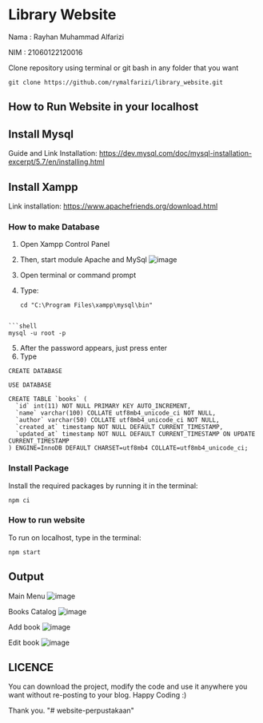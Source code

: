# Library Website
Nama : Rayhan Muhammad Alfarizi

NIM  : 21060122120016

Clone repository using terminal or git bash in any folder that you want
```
git clone https://github.com/rymalfarizi/library_website.git
```
## How to Run Website in your localhost

## Install Mysql
Guide and Link Installation: https://dev.mysql.com/doc/mysql-installation-excerpt/5.7/en/installing.html
## Install Xampp
Link installation: https://www.apachefriends.org/download.html 

### How to make Database
1. Open Xampp Control Panel
2. Then, start module Apache and MySql
   ![image](https://github.com/user-attachments/assets/fe6b691a-c4fa-4341-931a-7c176a77085f)
   
4. Open terminal or command prompt
5. Type:
   ```shell
   cd "C:\Program Files\xampp\mysql\bin"
  ```

  ```shell
  mysql -u root -p
  ```
5. After the password appears, just press enter
6. Type
```shell
CREATE DATABASE
```
```shell
USE DATABASE
```
```shell
CREATE TABLE `books` (
  `id` int(11) NOT NULL PRIMARY KEY AUTO_INCREMENT,
  `name` varchar(100) COLLATE utf8mb4_unicode_ci NOT NULL,
  `author` varchar(50) COLLATE utf8mb4_unicode_ci NOT NULL,
  `created_at` timestamp NOT NULL DEFAULT CURRENT_TIMESTAMP,
  `updated_at` timestamp NOT NULL DEFAULT CURRENT_TIMESTAMP ON UPDATE CURRENT_TIMESTAMP
) ENGINE=InnoDB DEFAULT CHARSET=utf8mb4 COLLATE=utf8mb4_unicode_ci;
```

### Install Package
Install the required packages by running it in the terminal:
```shell 
npm ci
```

### How to run website
To run on localhost, type in the terminal:
```shell
npm start
```

## Output
Main Menu
![image](https://github.com/user-attachments/assets/b0a77143-7564-4508-a63a-99dfd75b6a94)

Books Catalog
![image](https://github.com/user-attachments/assets/0cf0cca9-da4e-4dbc-8bac-19b13bb33adb)

Add book
![image](https://github.com/user-attachments/assets/eeb63c20-c22e-4fa9-adbf-c05268d7eef2)

Edit book
![image](https://github.com/user-attachments/assets/ee2b5d9b-4e55-4e14-8e34-86b5b4992268)

## LICENCE
You can download the project, modify the code and use it anywhere you want without re-posting to your blog. Happy Coding :)

Thank you.
"# website-perpustakaan" 
